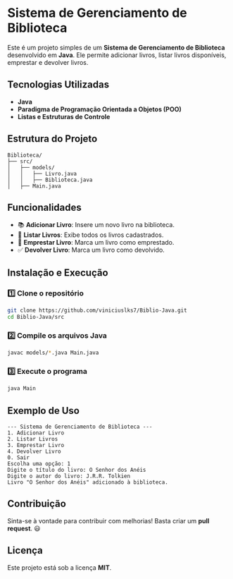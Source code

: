 # Sistema de Gerenciamento de Biblioteca

Este é um projeto simples de um **Sistema de Gerenciamento de Biblioteca** desenvolvido em **Java**. Ele permite adicionar livros, listar livros disponíveis, emprestar e devolver livros.

## Tecnologias Utilizadas
- **Java**
- **Paradigma de Programação Orientada a Objetos (POO)**
- **Listas e Estruturas de Controle**

## Estrutura do Projeto
```
Biblioteca/
├── src/
│   ├── models/
│   │   ├── Livro.java
│   │   ├── Biblioteca.java
│   ├── Main.java
```

## Funcionalidades
- 📚 **Adicionar Livro**: Insere um novo livro na biblioteca.
- 📖 **Listar Livros**: Exibe todos os livros cadastrados.
- 🔄 **Emprestar Livro**: Marca um livro como emprestado.
- ✅ **Devolver Livro**: Marca um livro como devolvido.

## Instalação e Execução

### 1️⃣ Clone o repositório
```bash
git clone https://github.com/viniciuslks7/Biblio-Java.git
cd Biblio-Java/src
```

### 2️⃣ Compile os arquivos Java
```bash
javac models/*.java Main.java
```

### 3️⃣ Execute o programa
```bash
java Main
```

## Exemplo de Uso
```
--- Sistema de Gerenciamento de Biblioteca ---
1. Adicionar Livro
2. Listar Livros
3. Emprestar Livro
4. Devolver Livro
0. Sair
Escolha uma opção: 1
Digite o título do livro: O Senhor dos Anéis
Digite o autor do livro: J.R.R. Tolkien
Livro "O Senhor dos Anéis" adicionado à biblioteca.
```

## Contribuição
Sinta-se à vontade para contribuir com melhorias! Basta criar um **pull request**. 😃

## Licença
Este projeto está sob a licença **MIT**.

